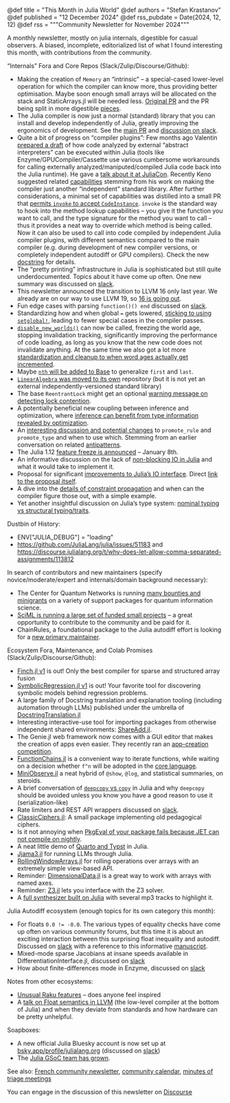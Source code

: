 @def title = "This Month in Julia World"
@def authors = "Stefan Krastanov"
@def published = "12 December 2024"
@def rss_pubdate = Date(2024, 12, 12)
@def rss = """Community Newsletter for November 2024"""

A monthly newsletter, mostly on julia internals, digestible for casual observers. A biased, incomplete, editorialized list of what I found interesting this month, with contributions from the community.

“Internals” Fora and Core Repos (Slack/Zulip/Discourse/Github):

* Making the creation of `Memory` an “intrinsic” – a special-cased lower-level operation for which the compiler can know more, thus providing better optimisation. Maybe soon enough small arrays will be allocated on the stack and StaticArrays.jl will be needed less. [Original PR](https://github.com/JuliaLang/julia/pull/55913) and the PR being split in more digestible [pieces](https://github.com/JuliaLang/julia/pull/56803).
* The Julia compiler is now just a normal (standard) library that you can install and develop independently of Julia, greatly improving the ergonomics of development. See the [main PR](https://github.com/JuliaLang/julia/pull/56409) and [discussion on slack](https://julialang.slack.com/archives/C6FGJ8REC/p1732091428049159).
* Quite a bit of progress on “compiler plugins”: Few months ago Valentin [prepared a draft](https://github.com/JuliaLang/julia/pull/52964) of how code analyzed by external “abstract interpreters” can be executed within Julia (tools like Enzyme/GPUCompiler/Cassette use various cumbersome workarounds for calling externally analyzed/maniputed/compiled Julia code back into the Julia runtime). He gave a [talk about it at JuliaCon](https://www.youtube.com/watch?v=3fmwk_Wo788). Recently Keno suggested related [capabilities](https://github.com/JuliaLang/julia/pull/56650) stemming from his work on making the compiler just another “independent” standard library. After further considerations, a minimal set of capabilities was distilled into a small PR that [permits `invoke` to accept `CodeInstance`](https://github.com/JuliaLang/julia/pull/56660). `invoke` is the standard way to hook into the method lookup capabilities – you give it the function you want to call, and the type signature for the method you want to call – thus it provides a neat way to override which method is being called. Now it can also be used to call into code compiled by independent Julia compiler plugins, with different semantics compared to the main compiler (e.g. during development of new compiler versions, or completely independent autodiff or GPU compilers). Check the new [docstring](https://github.com/JuliaLang/julia/pull/56660/files#diff-bd17e5243312bddd9795c6500a97b05f40d016c7b8afa33a3505b6beb6ab0adcR2060) for details.
* The “pretty printing” infrastructure in Julia is sophisticated but still quite underdocumented. Topics about it have come up often. One new summary was discussed on [slack](https://julialang.slack.com/archives/C67910KEH/p1732871510105549).
* This newsletter announced the transition to LLVM 16 only last year. We already are on our way to use LLVM 19, so [16 is going out](https://github.com/JuliaLang/julia/pull/56751).
* Fun edge cases with parsing `function()() end` discussed on [slack](https://julialang.slack.com/archives/C67910KEH/p1732783146467099).
* Standardizing how and when global `=` gets lowered, [sticking to using `setglobal!`](https://github.com/JuliaLang/julia/pull/56713), leading to fewer special cases in the compiler passes.
* [`disable_new_worlds()`](https://github.com/JuliaLang/julia/pull/56639) can now be called, freezing the world age, stopping invalidation tracking, significantly improving the performance of code loading, as long as you know that the new code does not invalidate anything. At the same time we also got a lot more [standardization and cleanup to when word ages actually get incremented](https://github.com/JuliaLang/julia/pull/56509).
* Maybe [`nth` will be added to Base](https://github.com/JuliaLang/julia/pull/56580) to generalize `first` and `last`.
* [`LinearAlgebra` was moved to its own](https://github.com/JuliaLang/julia/pull/56637) repository (but it is not yet an external independently-versioned standard library)
* The base `ReentrantLock` might get an optional [warning message on detecting lock contention](https://github.com/JuliaLang/julia/pull/56744).
* A potentially beneficial new coupling between inference and optimization, where [inference can benefit from type information revealed by optimization](https://github.com/JuliaLang/julia/pull/56687).
* An [interesting discussion and potential changes](https://github.com/JuliaLang/julia/pull/56779) to `promote_rule` and `promote_type` and when to use which. Stemming from an earlier conversation on related [antipatterns](https://github.com/JuliaLang/julia/issues/54138).
* The Julia 1.12 [feature freeze is announced](https://discourse.julialang.org/t/julia-1-12-feature-freeze-wednesday-january-8-2025/122902) – January 8th.
* An informative discussion on the lack of [non-blocking IO in Julia](https://discourse.julialang.org/t/non-blocking-network-io/123344) and what it would take to implement it.
* Proposal for significant [improvements to Julia’s IO interface](https://discourse.julialang.org/t/upcoming-video-call-improving-base-io/123171). Direct [link to the proposal itself](https://hackmd.io/@jakobnissen/SksGljkfkl).
* A dive into the [details of constraint propagation](https://discourse.julialang.org/t/why-the-compiler-cant-optimize-this-simple-code/122504) and when can the compiler figure those out, with a simple example.
* Yet another insightful discussion on Julia’s type system: [nominal typing vs structural typing/traits](https://discourse.julialang.org/t/why-did-julia-choose-nominal-typing-over-structural-typing-traits/122517).

Dustbin of History:

* ENV["JULIA_DEBUG"] = "loading"
* https://github.com/JuliaLang/julia/issues/51183 and https://discourse.julialang.org/t/why-does-let-allow-comma-separated-assignments/113812

In search of contributors and new maintainers (specify novice/moderate/expert and internals/domain background necessary):

* The Center for Quantum Networks is running [many bounties and minigrants](https://github.com/QuantumSavory/.github/blob/main/BUG_BOUNTIES.md) on a variety of support packages for quantum information science.
* [SciML is running a large set of funded small projects](https://sciml.ai/small_grants/) – a great opportunity to contribute to the community and be paid for it.
* ChainRules, a foundational package to the Julia autodiff effort is looking for a [new primary maintainer](https://discourse.julialang.org/t/chainrules-project-looking-for-a-new-primary-maintainer/115636).

Ecosystem Fora, Maintenance, and Colab Promises (Slack/Zulip/Discourse/Github):

* [Finch.jl v1](https://discourse.julialang.org/t/ann-finch-jl-sparse-and-structured-array-fusion/123178) is out! Only the best compiler for sparse and structured array fusion
* [SymbolicRegression.jl v1](https://discourse.julialang.org/t/ann-symbolicregression-jl-1-0-0-distributed-high-performance-symbolic-regression-in-julia/122791) is out! Your favorite tool for discovering symbolic models behind regression problems.
* A large family of Docstring translation and explanation tooling (including automation through LLMs) published under the umbrella of [DocstringTranslation.jl](https://discourse.julialang.org/t/docstringtranslation-jl-translate-docstrings-in-julia-using-your-preferred-language/123276)
* Interesting interactive-use tool for importing packages from otherwise independent shared environments: [ShareAdd.jl](https://discourse.julialang.org/t/ann-shareadd-jl-making-easy-to-import-packages-from-multiple-environments/121261).
* The Genie.jl web framework now comes with a GUI editor that makes the creation of apps even easier. They recently ran an [app-creation competition](https://genieframework.com/blog/genie-competition-winners).
* [FunctionChains.jl](https://github.com/oschulz/FunctionChains.jl) is a convenient way to iterate functions, while waiting on a decision whether `f^n` will be adopted in the [core language](https://github.com/JuliaLang/julia/pull/39042#issuecomment-2518544572).
* [MiniObserve.jl](https://github.com/mhinsch/MiniObserve.jl) a neat hybrid of `@show`, `@log`, and statistical summaries, on steroids.
* A brief conversation of [`deepcopy` vs `copy`](https://discourse.julialang.org/t/when-should-i-define-my-own-deepcopy-and-copy-functions-for-types-if-ever/123447) in Julia and why `deepcopy` should be avoided unless you know you have a good reason to use it (serialization-like)
* Rate limiters and REST API wrappers discussed on [slack](https://julialang.slack.com/archives/C67910KEH/p1732246972422409).
* [ClassicCiphers.jl](https://discourse.julialang.org/t/classicciphers-jl-a-julia-package-for-classical-cryptography/123564): A small package implementing old pedagogical ciphers.
* Is it not annoying when [PkgEval of your package fails because JET can not compile on nightly](https://discourse.julialang.org/t/what-to-do-when-packages-fail-pkgeval-because-of-jet/123525).
* A neat little demo of [Quarto and Typst](https://discourse.julialang.org/t/quarto-typst-tdf-saves-your-eyes-from-reading-documents/123587) in Julia.
* [Jjama3.jl](https://discourse.julialang.org/t/ann-jjama3-jl-unregistered-llama3-1-and-llama3-2-text-in-julia/122641) for running LLMs through Julia.
* [RollingWindowArrays.jl](https://discourse.julialang.org/t/ann-rollingwindowarrays-jl-flexible-and-efficient-rolling-window-operations/122682) for rolling operations over arrays with an extremely simple view-based API.
* Reminder: [DimensionalData.jl](https://github.com/rafaqz/DimensionalData.jl) is a great way to work with arrays with named axes.
* Reminder: [Z3.jl](https://github.com/ahumenberger/Z3.jl) lets you interface with the Z3 solver.
* A [full synthesizer built on Julia](https://broce.xyz/posts/julia-synth-percussion) with several mp3 tracks to highlight it.

Julia Autodiff ecosystem (enough topics for its own category this month):

* For floats `0.0 != -0.0`. The various types of equality checks have come up often on various community forums, but this time it is about an exciting interaction between this surprising float inequality and autodiff. Discussed on [slack](https://julialang.slack.com/archives/C67910KEH/p1733134512456069) with a reference to this informative [manuscript](https://arxiv.org/pdf/2006.02080).
* Mixed-mode sparse Jacobians at insane speeds available in DifferentiationInterface.jl, discussed on [slack](https://julialang.slack.com/archives/C6G240ENA/p1731256638885619)
* How about finite-differences mode in Enzyme, discussed on [slack](https://julialang.slack.com/archives/C01J3R4FHB3/p1731439512764739)

Notes from other ecosystems:

* [Unusual Raku features](https://news.ycombinator.com/item?id=42120090) – does anyone feel inspired
* A [talk on Float semantics in LLVM](https://www.youtube.com/watch?v=sSNAGFXNXYU) (the low-level compiler at the bottom of Julia) and when they deviate from standards and how hardware can be pretty unhelpful.

Soapboxes:

* A new official Julia Bluesky account is now set up at [bsky.app/profile/julialang.org](https://bsky.app/profile/julialang.org) (discussed on [slack](https://julialang.slack.com/archives/C67910KEH/p1732552556407119))
* The [Julia GSoC team has grown](https://discourse.julialang.org/t/gsoc-admin-team-announcement/122754).

See also: [French community newsletter](https://pnavaro.github.io/NouvellesJulia/), [community calendar](https://julialang.org/community/#events), [minutes of triage meetings](https://hackmd.io/@LilithHafner/HJaw__uMp)

You can engage in the discussion of this newsletter on [Discourse](https://discourse.julialang.org/c/community/news/66)


